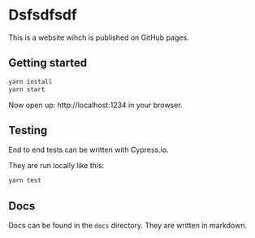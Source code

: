 # Dsfsdfsdf

This is a website wihch is published on GitHub pages.

## Getting started

```bash
yarn install
yarn start
```

Now open up: http://localhost:1234 in your browser.

## Testing

End to end tests can be written with Cypress.io.

They are run locally like this:

```bash
yarn test
```

## Docs

Docs can be found in the `docs` directory. They are written in markdown.

